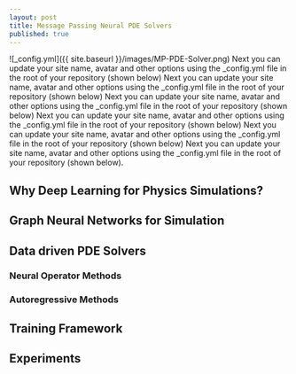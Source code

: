 ```yaml
---
layout: post
title: Message Passing Neural PDE Solvers
published: true
---
```

![_config.yml]({{ site.baseurl }}/images/MP-PDE-Solver.png)
Next you can update your site name, avatar and other options using the _config.yml file in the root of your repository (shown below) Next you can update your site name, avatar and other options using the _config.yml file in the root of your repository (shown below) Next you can update your site name, avatar and other options using the _config.yml file in the root of your repository (shown below) Next you can update your site name, avatar and other options using the _config.yml file in the root of your repository (shown below) Next you can update your site name, avatar and other options using the _config.yml file in the root of your repository (shown below) Next you can update your site name, avatar and other options using the _config.yml file in the root of your repository (shown below).

## Why Deep Learning for Physics Simulations?

## Graph Neural Networks for Simulation

## Data driven PDE Solvers
### Neural Operator Methods
### Autoregressive Methods

## Training Framework

## Experiments
